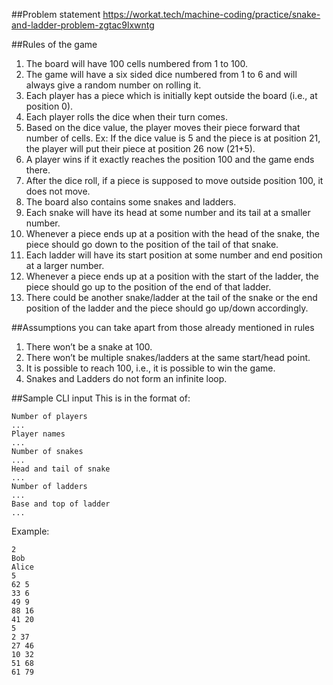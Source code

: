 ##Problem statement
https://workat.tech/machine-coding/practice/snake-and-ladder-problem-zgtac9lxwntg

##Rules of the game
1. The board will have 100 cells numbered from 1 to 100.
2. The game will have a six sided dice numbered from 1 to 6 and will always give a random number on rolling it.
3. Each player has a piece which is initially kept outside the board (i.e., at position 0).
4. Each player rolls the dice when their turn comes.
5. Based on the dice value, the player moves their piece forward that number of cells. Ex: If the dice value is 5 and the piece is at position 21, the player will put their piece at position 26 now (21+5).
6. A player wins if it exactly reaches the position 100 and the game ends there.
7. After the dice roll, if a piece is supposed to move outside position 100, it does not move.
8. The board also contains some snakes and ladders.
9. Each snake will have its head at some number and its tail at a smaller number.
10. Whenever a piece ends up at a position with the head of the snake, the piece should go down to the position of the tail of that snake.
11. Each ladder will have its start position at some number and end position at a larger number.
12. Whenever a piece ends up at a position with the start of the ladder, the piece should go up to the position of the end of that ladder.
13. There could be another snake/ladder at the tail of the snake or the end position of the ladder and the piece should go up/down accordingly.

##Assumptions you can take apart from those already mentioned in rules
1. There won’t be a snake at 100.
2. There won’t be multiple snakes/ladders at the same start/head point.
3. It is possible to reach 100, i.e., it is possible to win the game.
4. Snakes and Ladders do not form an infinite loop.

##Sample CLI input
This is in the format of:

```
Number of players
...
Player names
...
Number of snakes
...
Head and tail of snake
...
Number of ladders
...
Base and top of ladder
...
```
Example:
```
2
Bob
Alice
5
62 5
33 6
49 9
88 16
41 20
5
2 37
27 46
10 32
51 68
61 79
```
